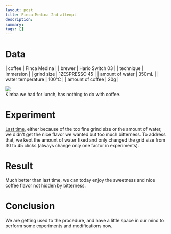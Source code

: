 ```yaml
---
layout: post
title: Finca Medina 2nd attempt
description:
summary:
tags: []
---
```


# Data

| coffee            | Finca Medina |
| brewer            | Hario Switch 03           |
| technique         | Immersion     |
| grind size        |    1ZESPRESSO 45 | 
| amount of water   | 350mL                     |
| water temperature | 100°C                     |
| amount of coffee  | 20g                       |


![](/umacafe/assets/imgs/20230217/kimba.jpg)  
Kimba we had for lunch, has nothing to do with coffee.

# Experiment

[Last time](http://sotaro.io/umacafe/2023/02/14/finca-media), either because of the too fine grind size or the amount of water, we didn't get the nice flavor we wanted but too much bitterness. To address that, we kept the amount of water fixed and only changed the grid size from 30 to 45 clicks (always change only one factor in experiments).

# Result

Much better than last time, we can today enjoy the sweetness and nice coffee flavor not hidden by bitterness.

# Conclusion

We are getting used to the procedure, and have a little space in our mind to perform some experiments and modifications now.
